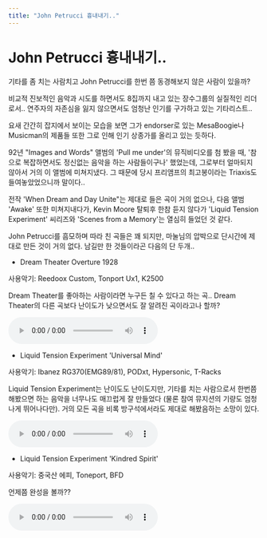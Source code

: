 ```yaml
---
title: "John Petrucci 흉내내기.."
---
```

# John Petrucci 흉내내기..


기타를 좀 치는 사람치고 John Petrucci를 한번 쯤 동경해보지 않은 사람이 있을까?

비교적 진보적인 음악과 시도를 하면서도 8집까지 내고 있는 장수그룹의 실질적인 리더로서..
연주자의 자존심을 잃지 않으면서도 엄청난 인기를 구가하고 있는 기타리스트..

요새 간간히 잡지에서 보이는 모습을 보면 그가 endorser로 있는 MesaBoogie나 Musicman의 제품들 또한 그로 인해 인기 상종가를 올리고 있는 듯하다.

92년 "Images and Words" 앨범의 'Pull me under'의 뮤직비디오를 첨 봤을 때, '참으로 복잡하면서도 정신없는 음악을 하는 사람들이구나' 했었는데, 그로부터 얼마되지 않아서 거의 이 앨범에 미쳐지냈다. 그 때문에 당시 프리앰프의 최고봉이라는 Triaxis도 들여놓았었으니까 말이다..

전작 'When Dream and Day Unite"는 제대로 들은 곡이 거의 없으나, 다음 앨범 'Awake' 또한 미쳐지내다가, Kevin Moore 탈퇴후 한참 듣지 않다가 'Liquid Tension Experiment' 씨리즈와 'Scenes from a Memory'는 열심히 들었던 것 같다.

John Petrucci를 흠모하며 따라 친 곡들은 꽤 되지만, 마눌님의 압박으로 단시간에 제대로 만든 것이 거의 없다. 남길만 한 것들이라곤 다음의 단 두개..

- Dream Theater Overture 1928

사용악기: Reedoox Custom, Tonport Ux1, K2500 

Dream Theater를 좋아하는 사람이라면 누구든 칠 수 있다고 하는 곡..
Dream Theater의 다른 곡보다 난이도가 낮으면서도 잘 알려진 곡이라고나 할까?

![audio](/assets/images/08c7308d057237cdfa3bcd3106f37fc3.mp3)


- Liquid Tension Experiment 'Universal Mind'

사용악기: Ibanez RG370(EMG89/81), PODxt, Hypersonic, T-Racks

Liquid Tension Experiment는 난이도도 난이도지만, 기타를 치는 사람으로서 한번쯤 해봤으면 하는
음악을 너무나도 매끄럽게 잘 만들었다 (물론 참여 뮤지션의 기량도 엄청나게 뛰어나다만). 거의 모든 곡을 비록 방구석에서라도 제대로 해봤음하는 소망이 있다.

![audio](/assets/images/9ecffc7f8941bf2bbb10316b36977632.mp3)

- Liquid Tension Experiment 'Kindred Spirit'

사용악기: 중국산 에피, Toneport, BFD

언제쯤 완성을 볼까??

![audio](/assets/images/c98b25ed4cac5e4f6d06210d1c456ef2.mp3)



